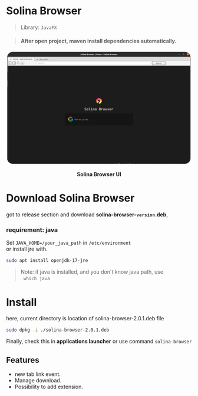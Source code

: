 # Solina Browser
> Library: `JavaFX`

> #### After open project, maven install dependencies automatically.
![swingcalc UI](src/main/resources/com/example/demo1/assets/solina-cap.png)
**<center>Solina Browser UI</center>**

# Download Solina Browser
got to release section and download **solina-browser-`version`.deb**,

### requirement: java 

Set `JAVA_HOME=/your_java_path` in `/etc/environment` <br />
or install jre with.

```bash
sudo apt install openjdk-17-jre
```

> Note: if java is installed, and you don't know java path,
> use <br /> ``` which java```

# Install
here, current directory is location of solina-browser-2.0.1.deb file

```bash
sudo dpkg -i ./solina-browser-2.0.1.deb
```

Finally,  check this in **applications launcher** or use command 
`solina-browser`

## Features
* new tab link event.
* Manage download.
* Possibility to add extension.

